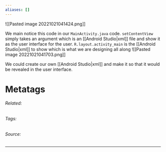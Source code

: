 ```yaml
---
aliases: []
---
```

![[Pasted image 20221021041424.png]]

We main notice this code in our `MainActivity.java` code. `setContentView` simply takes an argument which is an [[Android Studio|xml]] file and show it as the user interface for the user. `R.layout.activity_main` is the [[Android Studio|xml]] to show which is what we are designing all along
![[Pasted image 20221021041703.png]]

We could create our own [[Android Studio|xml]] and make it so that it would be revealed in the user interface. 










# Metatags
###### Related: 
###### Tags: 
###### Source: 

---